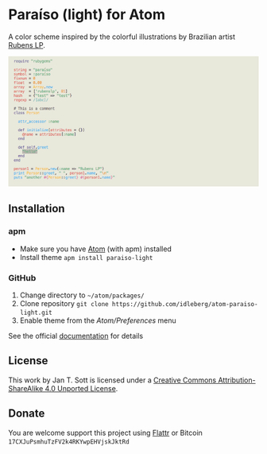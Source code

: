 # Paraíso (light) for Atom

A color scheme inspired by the colorful illustrations by Brazilian artist [Rubens LP](http://www.rubenslp.com.br/).

![Screenshot](https://raw.githubusercontent.com/idleberg/atom-paraiso-light/master/screenshot.png)

## Installation

### apm

* Make sure you have [Atom](https://atom.io/) (with apm) installed
* Install theme `apm install paraiso-light`

### GitHub

1. Change directory to `~/atom/packages/`
2. Clone repository `git clone https://github.com/idleberg/atom-paraiso-light.git`
3. Enable theme from the *Atom/Preferences* menu

See the official [documentation](https://atom.io/docs/latest/converting-a-text-mate-theme) for details

## License

This work by Jan T. Sott is licensed under a [Creative Commons Attribution-ShareAlike 4.0 Unported License](http://creativecommons.org/licenses/by-sa/4.0/deed.en_US).

## Donate

You are welcome support this project using [Flattr](https://flattr.com/submit/auto?user_id=idleberg&url=https://github.com/idleberg/atom-paraiso-light) or Bitcoin `17CXJuPsmhuTzFV2k4RKYwpEHVjskJktRd`